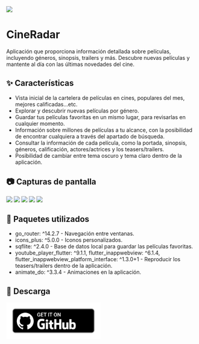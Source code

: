 <img src="https://i.imgur.com/yXah78d.png" width="800">

# CineRadar
Aplicación que proporciona información detallada sobre películas, incluyendo géneros, sinopsis, trailers y más. Descubre nuevas películas y mantente al día con las últimas novedades del cine.

## ✨ Características
* Vista inicial de la cartelera de películas en cines, populares del mes, mejores calificadas...etc.
* Explorar y descubrir nuevas películas por género.
* Guardar tus películas favoritas en un mismo lugar, para revisarlas en cualquier momento.
* Información sobre millones de películas a tu alcance, con la posibilidad de encontrar cualquiera a través del apartado de búsqueda.
* Consultar la información de cada película, como la portada, sinopsis, géneros, calificación, actores/actrices y los teasers/trailers.
* Posibilidad de cambiar entre tema oscuro y tema claro dentro de la aplicación.

## 📷 Capturas de pantalla
<div align="left">
  <img src="https://i.imgur.com/LhauPef.jpg" width="18%" />
  <img src="https://i.imgur.com/ziIRBz4.jpg" width="18%" />
  <img src="https://i.imgur.com/A6rRa2S.jpg" width="18%" />
  <img src="https://i.imgur.com/rreS6jG.jpg" width="18%" />
  <img src="https://i.imgur.com/vPklC2L.jpg" width="18%" />
</div>

## 📘 Paquetes utilizados
* go_router: ^14.2.7 - Navegación entre ventanas.
* icons_plus: ^5.0.0 - Iconos personalizados.
* sqflite: ^2.4.0 - Base de datos local para guardar las películas favoritas.
* youtube_player_flutter: ^9.1.1, flutter_inappwebview: ^6.1.4, flutter_inappwebview_platform_interface: ^1.3.0+1 - Reproducir los teasers/trailers dentro de la aplicación.
* animate_do: ^3.3.4 - Animaciones en la aplicación.

## 🔗 Descarga

<a href="https://github.com/PPereaC/CineRadar/releases/latest"><img src ="https://github.com/anandnet/Harmony-Music/blob/main/don_github.png" width = "250"></a>
